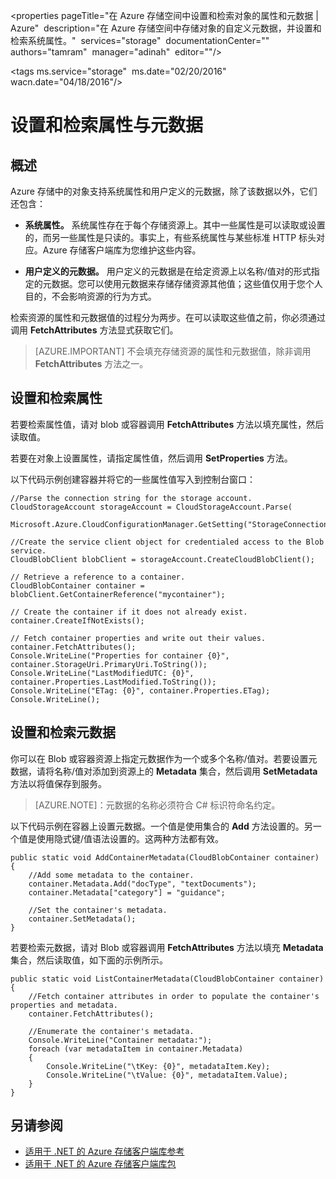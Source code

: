 
<properties 
  pageTitle="在 Azure 存储空间中设置和检索对象的属性和元数据 | Azure" 
  description="在 Azure 存储空间中存储对象的自定义元数据，并设置和检索系统属性。" 
  services="storage" 
  documentationCenter="" 
  authors="tamram" 
  manager="adinah" 
  editor=""/>

<tags 
  ms.service="storage" 
  ms.date="02/20/2016" 
  wacn.date="04/18/2016"/>


# 设置和检索属性与元数据 #

## 概述

Azure 存储中的对象支持系统属性和用户定义的元数据，除了该数据以外，它们还包含：

*   **系统属性。** 系统属性存在于每个存储资源上。其中一些属性是可以读取或设置的，而另一些属性是只读的。事实上，有些系统属性与某些标准 HTTP 标头对应。Azure 存储客户端库为您维护这些内容。  

*   **用户定义的元数据。** 用户定义的元数据是在给定资源上以名称/值对的形式指定的元数据。您可以使用元数据来存储存储资源其他值；这些值仅用于您个人目的，不会影响资源的行为方式。

检索资源的属性和元数据值的过程分为两步。在可以读取这些值之前，你必须通过调用 **FetchAttributes** 方法显式获取它们。

> [AZURE.IMPORTANT] 不会填充存储资源的属性和元数据值，除非调用 **FetchAttributes** 方法之一。

## 设置和检索属性

若要检索属性值，请对 blob 或容器调用 **FetchAttributes** 方法以填充属性，然后读取值。

若要在对象上设置属性，请指定属性值，然后调用 **SetProperties** 方法。

以下代码示例创建容器并将它的一些属性值写入到控制台窗口：

    //Parse the connection string for the storage account.
    CloudStorageAccount storageAccount = CloudStorageAccount.Parse(
        Microsoft.Azure.CloudConfigurationManager.GetSetting("StorageConnectionString"));
	
	//Create the service client object for credentialed access to the Blob service.
    CloudBlobClient blobClient = storageAccount.CreateCloudBlobClient();

    // Retrieve a reference to a container. 
    CloudBlobContainer container = blobClient.GetContainerReference("mycontainer");

    // Create the container if it does not already exist.
    container.CreateIfNotExists();

    // Fetch container properties and write out their values.
    container.FetchAttributes();
    Console.WriteLine("Properties for container {0}", container.StorageUri.PrimaryUri.ToString());
    Console.WriteLine("LastModifiedUTC: {0}", container.Properties.LastModified.ToString());
    Console.WriteLine("ETag: {0}", container.Properties.ETag);
    Console.WriteLine();

## 设置和检索元数据

你可以在 Blob 或容器资源上指定元数据作为一个或多个名称/值对。若要设置元数据，请将名称/值对添加到资源上的 **Metadata** 集合，然后调用 **SetMetadata** 方法以将值保存到服务。

> [AZURE.NOTE]：元数据的名称必须符合 C# 标识符命名约定。
 
以下代码示例在容器上设置元数据。一个值是使用集合的 **Add** 方法设置的。另一个值是使用隐式键/值语法设置的。这两种方法都有效。

    public static void AddContainerMetadata(CloudBlobContainer container)
    {
        //Add some metadata to the container.
        container.Metadata.Add("docType", "textDocuments");
        container.Metadata["category"] = "guidance";

        //Set the container's metadata.
        container.SetMetadata();
    }

若要检索元数据，请对 Blob 或容器调用 **FetchAttributes** 方法以填充 **Metadata** 集合，然后读取值，如下面的示例所示。

    public static void ListContainerMetadata(CloudBlobContainer container)
    {
        //Fetch container attributes in order to populate the container's properties and metadata.
        container.FetchAttributes();

        //Enumerate the container's metadata.
        Console.WriteLine("Container metadata:");
        foreach (var metadataItem in container.Metadata)
        {
            Console.WriteLine("\tKey: {0}", metadataItem.Key);
            Console.WriteLine("\tValue: {0}", metadataItem.Value);
        }
    }

## 另请参阅  

- [适用于 .NET 的 Azure 存储客户端库参考](http://msdn.microsoft.com/zh-cn/library/azure/wa_storage_30_reference_home.aspx)
- [适用于 .NET 的 Azure 存储客户端库包](https://www.nuget.org/packages/WindowsAzure.Storage/)  

<!---HONumber=Mooncake_0411_2016-->